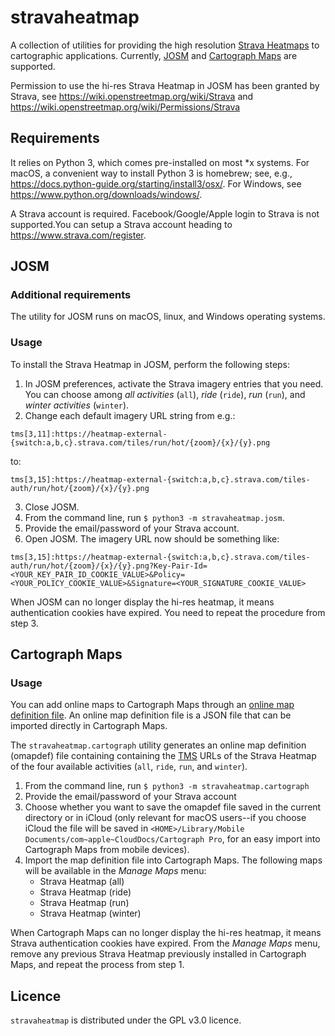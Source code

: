 # stravaheatmap

A collection of utilities for providing the high resolution
[Strava Heatmaps](https://www.strava.com/heatmap)
to cartographic applications. Currently,
[JOSM](https://josm.openstreetmap.de) and
[Cartograph Maps](https://www.cartograph.eu)
are supported.

Permission to use the hi-res Strava Heatmap in JOSM has been granted by Strava,
see https://wiki.openstreetmap.org/wiki/Strava
and https://wiki.openstreetmap.org/wiki/Permissions/Strava


## Requirements
It relies on Python 3, which comes pre-installed on
most *x systems.  For macOS, a convenient way to install Python 3 is
homebrew; see, e.g.,
https://docs.python-guide.org/starting/install3/osx/. For Windows, see
https://www.python.org/downloads/windows/.

A Strava account is required. Facebook/Google/Apple login to Strava is not
supported.You can setup a Strava account heading to https://www.strava.com/register.

## JOSM

### Additional requirements
The utility for JOSM runs on macOS, linux, and Windows operating systems.

### Usage
To install the Strava Heatmap in JOSM, perform the following steps:

1. In JOSM preferences, activate the Strava imagery entries that you need.
You can choose among *all activities* (`all`),
*ride* (`ride`), *run* (`run`), and *winter activities* (`winter`).
2. Change each default imagery URL string from e.g.:
```
tms[3,11]:https://heatmap-external-{switch:a,b,c}.strava.com/tiles/run/hot/{zoom}/{x}/{y}.png
```
to:
```
tms[3,15]:https://heatmap-external-{switch:a,b,c}.strava.com/tiles-auth/run/hot/{zoom}/{x}/{y}.png
```
3. Close JOSM.
4. From the command line, run `$ python3 -m stravaheatmap.josm`.
5. Provide the email/password of your Strava account.
6. Open JOSM. The imagery URL now should be something like:
```
tms[3,15]:https://heatmap-external-{switch:a,b,c}.strava.com/tiles-auth/run/hot/{zoom}/{x}/{y}.png?Key-Pair-Id=<YOUR_KEY_PAIR_ID_COOKIE_VALUE>&Policy=<YOUR_POLICY_COOKIE_VALUE>&Signature=<YOUR_SIGNATURE_COOKIE_VALUE>
```
When JOSM can no longer display the hi-res heatmap, it means authentication
cookies have expired. You need to repeat the procedure from step 3.

## Cartograph Maps

### Usage
You can add online maps to Cartograph Maps through an
[online map definition file](https://www.cartograph.eu/help_onlinemapimport).
An online map definition file is a JSON file that can be imported directly
in Cartograph Maps.

The `stravaheatmap.cartograph` utility generates an online map
definition (omapdef) file containing containing the
[TMS](https://en.wikipedia.org/wiki/Tile_Map_Service) URLs
of the Strava Heatmap of the four available activities
(`all`, `ride`, `run`, and `winter`).

1. From the command line, run `$ python3 -m stravaheatmap.cartograph`
2. Provide the email/password of your Strava account
3. Choose whether you want to save the omapdef file saved in the current
directory or in iCloud (only relevant for macOS users--if you choose iCloud
the file will be saved in
`<HOME>/Library/Mobile Documents/com~apple~CloudDocs/Cartograph Pro`,
for an easy import into Cartograph Maps from mobile devices).
4. Import the map definition file into Cartograph Maps. The following maps
will be available in the *Manage Maps* menu:
   - Strava Heatmap (all)
   - Strava Heatmap (ride)
   - Strava Heatmap (run)
   - Strava Heatmap (winter)

When Cartograph Maps can no longer display the hi-res heatmap, it means
Strava authentication cookies have expired. From the *Manage Maps* menu, remove
any previous Strava Heatmap previously installed in Cartograph Maps, and
repeat the process from step 1.

## Licence
`stravaheatmap` is distributed under the GPL v3.0 licence.
